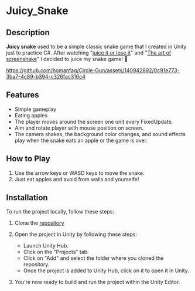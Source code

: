 # Juicy_Snake

## Description
**Juicy snake** used to be a simple classic snake game that I created in Unity just to practice C#. After watching "[juice it or lose it](https://www.youtube.com/watch?v=Fy0aCDmgnxg)" and "[The art of screenshake](https://youtu.be/AJdEqssNZ-U?si=aoTaZvNE6rFdv6ek)" I decided to juice my snake game! :tropical_drink:	




https://github.com/homanfag/Circle-Gun/assets/140942892/0c91e773-3ba7-4c89-b394-c326fac316c4





## Features

- Simple gameplay
- Eating apples
- The player moves around the screen one unit every FixedUpdate.
- Aim and rotate player with mouse position on screen.
- The camera shakes, the background color changes, and sound effects play when the snake eats an apple or the game is over.

## How to Play

1. Use the arrow keys or WASD keys to move the snake.
2. Just eat apples and avoid from walls and yourselfe!

## Installation

To run the project locally, follow these steps:

1. Clone the [repository](https://github.com/homanfag/Juicy_snake/)

2. Open the project in Unity by following these steps:
   - Launch Unity Hub.
   - Click on the "Projects" tab.
   - Click on "Add" and select the folder where you cloned the repository.
   - Once the project is added to Unity Hub, click on it to open it in Unity.

3. You're now ready to build and run the project within the Unity Editor.
